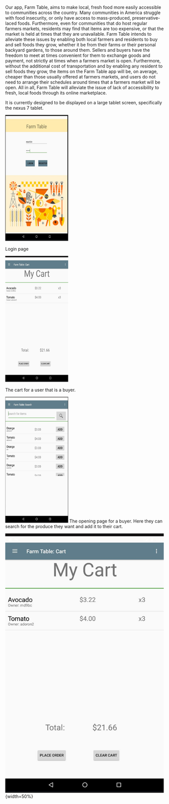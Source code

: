 Our app, Farm Table, aims to make local, fresh food more easily accessible to communities across the country. Many communities in America struggle with food insecurity, or only have access to mass-produced, preservative-laced foods. Furthermore, even for communities that do host regular farmers markets, residents may find that items are too expensive, or that the market is held at times that they are unavailable. Farm Table intends to alleviate these issues by enabling both local farmers and residents to buy and sell foods they grow, whether it be from their farms or their personal backyard gardens, to those around them. Sellers and buyers have the freedom to meet at times convenient for them to exchange goods and payment, not strictly at times when a farmers market is open. Furthermore, without the additional cost of transportation and by enabling any resident to sell foods they grow, the items on the Farm Table app will be, on average, cheaper than those usually offered at farmers markets, and users do not need to arrange their schedules around times that a farmers market will be open. All in all, Farm Table will alleviate the issue of lack of accessibility to fresh, local foods through its online marketplace.

It is currently designed to be displayed on a large tablet screen, specifically the nexus 7 tablet. 

<img src="screenshots/login.JPG" width="200" height="400">

Login page

<img src="screenshots/buyerCart.JPG" width="200" height="400">

The cart for a user that is a buyer. 


<img src="screenshots/buyerSearch.JPG" width="200" height="400">
The opening page for a buyer. Here they can search for the produce they want and add it to their cart.

![alt text](screenshots/buyerCart.JPG "buyerCart"){width=50%}
